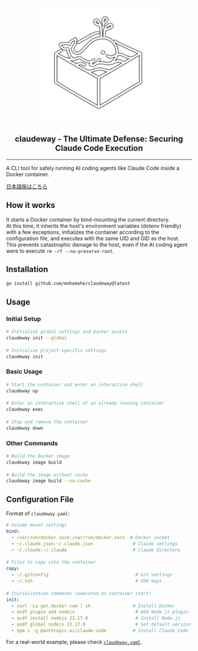 <p align="center">
  <img width="320" src="./assets/claudeway_logo.png" />
</p>
<h2 align="center">
  claudeway - The Ultimate Defense: Securing Claude Code Execution
</h2>

----

A CLI tool for safely running AI coding agents like Claude Code inside a Docker container.

[日本語版はこちら](README.md)

## How it works

It starts a Docker container by bind-mounting the current directory.  
At this time, it inherits the host's environment variables (dotenv friendly) with a few exceptions, initializes the container according to the configuration file, and executes with the same UID and GID as the host.  
This prevents catastrophic damage to the host, even if the AI coding agent were to execute `rm -rf --no-preserve-root`.

## Installation

```bash
go install github.com/mohemohe/claudeway@latest
```

## Usage

### Initial Setup

```bash
# Initialize global settings and Docker assets
claudeway init --global

# Initialize project-specific settings
claudeway init
```

### Basic Usage

```bash
# Start the container and enter an interactive shell
claudeway up

# Enter an interactive shell of an already running container
claudeway exec

# Stop and remove the container
claudeway down
```

### Other Commands

```bash
# Build the Docker image
claudeway image build

# Build the image without cache
claudeway image build --no-cache
```

## Configuration File

Format of `claudeway.yaml`:

```yaml
# Volume mount settings
bind:
  - /var/run/docker.sock:/var/run/docker.sock  # Docker socket
  - ~/.claude.json:~/.claude.json               # Claude settings
  - ~/.claude:~/.claude                         # Claude directory

# Files to copy into the container
copy:
  - ~/.gitconfig                                 # Git settings
  - ~/.ssh                                       # SSH keys

# Initialization commands (executed on container start)
init:
  - curl -Ls get.docker.com | sh                # Install Docker
  - asdf plugin add nodejs                       # Add Node.js plugin
  - asdf install nodejs 22.17.0                  # Install Node.js
  - asdf global nodejs 22.17.0                   # Set default version
  - npm i -g @anthropic-ai/claude-code          # Install Claude Code
```

For a real-world example, please check [`claudeway.yaml`](./claudeway.yaml).
